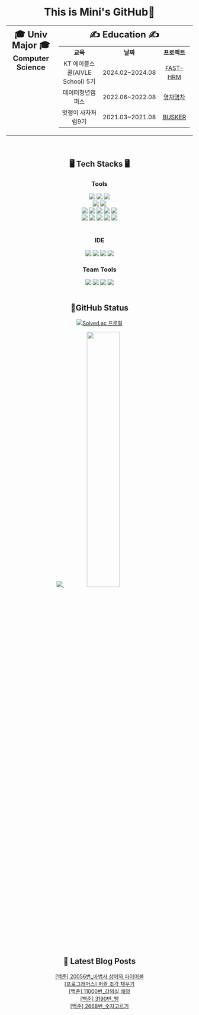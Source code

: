 <h1 align="center"> This is Mini's GitHub👋 </h1>

<div align="center">
<table>
  <tr>
    <td align="center" valign="top">
      <h2 style="font-size:24px; line-height:1.2em; margin-top: 8px; margin-bottom: 8px;">🎓 Univ Major 🎓</h2>
      <h3 style="font-size:20px; line-height:1.2em; margin: 0;">Computer Science</h3>
    </td>
    <td align="center" valign="top">
      <h2 style="font-size:24px; line-height:1.2em; margin-top: 8px; margin-bottom: 8px;">✍️ Education ✍️</h2>
      <table style="font-size:16px; line-height:1.5em;">
        <tr>
          <th align="center">교육</th>
          <th align="center">날짜</th>
          <th align="center">프로젝트</th>
        </tr>
        <tr>
          <td align="center">KT 에이블스쿨(AIVLE School) 5기</td>
          <td align="center">2024.02~2024.08</td>
          <td align="center"><a href="https://github.com/mini0-0/Project_FAST-HRM">FAST-HRM</a></td>
        </tr>
        <tr>
          <td align="center">데이터청년캠퍼스</td>
          <td align="center">2022.06~2022.08</td>
          <td align="center"><a href="https://github.com/mini0-0/Project_yeongchayeongcha">영차영차</a></td>
        </tr>
        <tr>
          <td align="center">멋쟁이 사자처럼9기</td>
          <td align="center">2021.03~2021.08</td>
          <td align="center"><a href="https://github.com/mini0-0/Project_busker">BUSKER</a></td>
        </tr>
      </table>
    </td>
  </tr>
</table>
</div>

<br>

<h2 align="center"> 🖥️ Tech Stacks 🖥️ </h2>
<h3 align="center"> Tools </h3>
 <div align="center">
  <img src="https://img.shields.io/badge/Python-3776AB?style=flat-square&logo=Python&logoColor=white">
  <img src="https://img.shields.io/badge/SQL-368CCB?style=flat-square&logo=SQL&logoColor=white">
  <img src="https://img.shields.io/badge/Java-007396?style=flat-square&logo=java&logoColor=white"> 
 </div> 

  
 <div align="center">
   <img src="https://img.shields.io/badge/MySql-4479A1?style=fflat-square&logo=mysql&logoColor=white"> 
   <img src="https://img.shields.io/badge/Sqlite-003B57?style=fflat-square&logo=sqlite&logoColor=white"> 
 </div>

 <div align="center">
   <img src="https://img.shields.io/badge/Django-092E20?style=flat-square&logo=django&logoColor=white">
   <img src="https://img.shields.io/badge/Spring-6DB33F?style=flat-square&logo=Spring&logoColor=white">
   <img src="https://img.shields.io/badge/springboot-6DB33F?style=flat-squeare&logo=springboot&logoColor=white">
   <img src="https://img.shields.io/badge/Spring Security-6DB33F?style=flat-square&logo=Spring Security&logoColor=white">
   <img src="https://img.shields.io/badge/AmazonEC2-FF9900.svg?style=flat-square&logo=amazonec2&logoColor=white"/>
 </div>

  <div align="center">
   <img src="https://img.shields.io/badge/pandas-150458.svg?style=flat-square&logo=pandas&logoColor=white"/>
   <img src="https://img.shields.io/badge/numpy-013243.svg?style=flat-square&logo=numpy&logoColor=white"/>
   <img src="https://img.shields.io/badge/scikitlearn-F7931E.svg?style=flat-square&logo=scikitlearn&logoColor=white"/>
   <img src="https://img.shields.io/badge/tensorflow-FF6F00.svg?style=flat-square&logo=tensorflow&logoColor=white"/>
  <img src="https://img.shields.io/badge/pytorch-EE4C2C.svg?style=flat-square&logo=pytorch&logoColor=white"/>
 </div>
 


<br>
<h3 align="center"> IDE </h3>
  <div align="center">
   <img src="https://img.shields.io/badge/Jupyter-F37626.svg?style=flat-square&logo=jupyter&logoColor=white"/>
  <img src="https://img.shields.io/badge/GoogleColab-F9AB00.svg?style=flat-square&logo=googlecolabr&logoColor=white"/>
   <img src="https://img.shields.io/badge/Intellijidea-000000.svg?style=flat-square&logo=intellijidea&logoColor=white"/>
  <img src="https://img.shields.io/badge/PyCharm-000000.svg?style=flat-square&logo=pycharm&logoColor=white"/>
 </div>
 
<h3 align="center">Team Tools</h3>
<div align="center">
 <img src="https://img.shields.io/badge/git-%23F05033.svg?style=flat-square&logo=git&logoColor=white"/> 
 <img src="https://img.shields.io/badge/github-%23121011.svg?style=flat-square&logo=github&logoColor=white"/>  
 <img src="https://img.shields.io/badge/Slack-4A154B?style=flat-square&logo=slack&logoColor=white"/> 
 <img src="https://img.shields.io/badge/Notion-%23000000.svg?style=flat-square&logo=notion&logoColor=white"/>
 </div>

<br>




<h2 align="center"> 📝GitHub Status </h2>
<div align="center">

 [![Solved.ac 프로필](http://mazassumnida.wtf/api/v2/generate_badge?boj=nalala8200)](https://solved.ac/nalala8200)   

  <a href="s">
  <img src="https://github-readme-stats.vercel.app/api/top-langs/?username=mini0-0&exclude_repo=dkssud8150.github.io&layout=compact&theme=tokyonight" />
</a>
 <a href="s">
   <img src="https://github-readme-stats.vercel.app/api?username=mini0-0&count_private=true&theme=tokyonight&show_icons=true" width="42%" />
 </a>
</div>
<br>



<h2 align="center">  📕 Latest Blog Posts </h2>
<div align="center">

<a href=https://rose-brown.tistory.com/280>[백준] 20056번_마법사 상어와 파이어볼</a></br><a href=https://rose-brown.tistory.com/279>[프로그래머스] 퍼즐 조각 채우기</a></br><a href=https://rose-brown.tistory.com/278>[백준] 11000번_강의실 배정</a></br><a href=https://rose-brown.tistory.com/277>[백준] 3190번_뱀</a></br><a href=https://rose-brown.tistory.com/276>[백준] 2668번_숫자고르기</a></br>